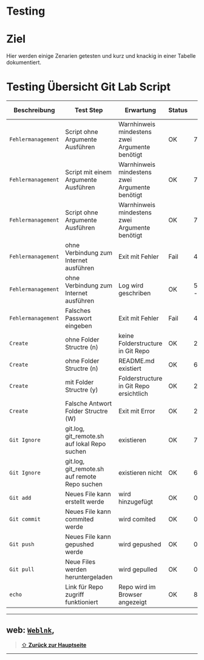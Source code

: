 Testing
====

# Ziel

Hier werden einige Zenarien getesten und kurz und knackig in einer Tabelle dokumentiert.

# Testing Übersicht Git Lab Script

| Beschreibung | Test Step | Erwartung | Status | Script Line |
| ---     | ---   | ---     | ---   |  ---   |
| `Fehlermanagement`| Script ohne Argumente Ausführen | Warnhinweis mindestens zwei Argumente benötigt| OK | 7 |
| `Fehlermanagement`| Script mit einem Argumente Ausführen | Warnhinweis mindestens zwei Argumente benötigt| OK | 7 |
| `Fehlermanagement`| Script ohne Argumente Ausführen | Warnhinweis mindestens zwei Argumente benötigt| OK | 7 |
| `Fehlermanagement`| ohne Verbindung zum Internet ausführen | Exit mit Fehler | Fail | 42 |
| `Fehlermanagement`| ohne Verbindung zum Internet ausführen | Log wird geschriben | OK | 52,79,81 - 85 |
| `Fehlermanagement`| Falsches Passwort eingeben | Exit mit Fehler | Fail | 42 |
| `Create`| ohne Folder Structre (n) | keine Folderstructure in Git Repo | OK | 23 |
| `Create`| ohne Folder Structre (n) | README.md existiert | OK | 65 |
| `Create`| mit Folder Structre (y) | Folderstructure in Git Repo ersichtlich | OK | 23 |
| `Create`| Falsche Antwort Folder Structre (W) | Exit mit Error | OK | 23 |
| `Git Ignore`| git.log, git_remote.sh auf lokal Repo suchen | existieren | OK | 75 |
| `Git Ignore`| git.log, git_remote.sh auf remote Repo suchen | existieren nicht | OK | 60 |
| `Git add`| Neues File kann erstellt werde | wird hinzugefügt | OK | 0 |
| `Git commit`| Neues File kann commited werde | wird comited | OK | 0 |
| `Git push`| Neues File kann gepushed werde | wird gepushed | OK | 0 |
| `Git pull`| Neue Files werden heruntergeladen | wird gepulled | OK | 0 |
| `echo`| Link für Repo zugriff funktioniert | Repo wird im Browser angezeigt | OK | 88 |

---

web: [`Weblnk`](https://www.linkl.com),
---

> [⇧ **Zurück zur Hauptseite**](/README.md)

---
